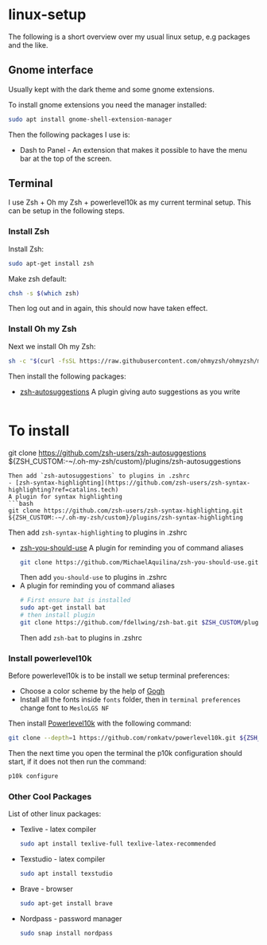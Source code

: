 # linux-setup

The following is a short overview over my usual linux setup, e.g packages and the like.

## Gnome interface

Usually kept with the dark theme and some gnome extensions.

To install gnome extensions you need the manager installed:
```bash
sudo apt install gnome-shell-extension-manager
```

Then the following packages I use is:

- Dash to Panel - An extension that makes it possible to have the menu bar at the top of the screen.

## Terminal

I use Zsh + Oh my Zsh + powerlevel10k as my current terminal setup. This can be setup in the following steps.


### Install Zsh

Install Zsh:
```bash
sudo apt-get install zsh
```

Make zsh default:
```bash
chsh -s $(which zsh)
```

Then log out and in again, this should now have taken effect.

### Install Oh my Zsh

Next we install Oh my Zsh:
```bash
sh -c "$(curl -fsSL https://raw.githubusercontent.com/ohmyzsh/ohmyzsh/master/tools/install.sh)"
```

Then install the following packages:

- [zsh-autosuggestions](https://github.com/zsh-users/zsh-autosuggestions?ref=catalins.tech)
  A plugin giving auto suggestions as you write
  ```bash
# To install
git clone https://github.com/zsh-users/zsh-autosuggestions ${ZSH_CUSTOM:-~/.oh-my-zsh/custom}/plugins/zsh-autosuggestions
   ```
  Then add `zsh-autosuggestions` to plugins in .zshrc
- [zsh-syntax-highlighting](https://github.com/zsh-users/zsh-syntax-highlighting?ref=catalins.tech)
  A plugin for syntax highlighting
  ```bash
  git clone https://github.com/zsh-users/zsh-syntax-highlighting.git ${ZSH_CUSTOM:-~/.oh-my-zsh/custom}/plugins/zsh-syntax-highlighting
  ```
  Then add `zsh-syntax-highlighting` to plugins in .zshrc
- [zsh-you-should-use](https://github.com/MichaelAquilina/zsh-you-should-use?ref=catalins.tech)
  A plugin for reminding you of command aliases
  ```bash
  git clone https://github.com/MichaelAquilina/zsh-you-should-use.git $ZSH_CUSTOM/plugins/you-should-use
  ```
  Then add `you-should-use` to plugins in .zshrc
- [](https://github.com/MichaelAquilina/zsh-you-should-use?ref=catalins.tech)
  A plugin for reminding you of command aliases
  ```bash
  # First ensure bat is installed
  sudo apt-get install bat
  # then install plugin
  git clone https://github.com/fdellwing/zsh-bat.git $ZSH_CUSTOM/plugins/zsh-bat
  ```
  Then add `zsh-bat` to plugins in .zshrc

### Install powerlevel10k

Before powerlevel10k is to be install we setup terminal preferences:

- Choose a color scheme by the help of [Gogh](https://github.com/Gogh-Co/Gogh)
- Install all the fonts inside `fonts` folder, then in `terminal preferences` change font to `MesloLGS NF`

Then install [Powerlevel10k](https://github.com/romkatv/powerlevel10k?tab=readme-ov-file#meslo-nerd-font-patched-for-powerlevel10k) with the following command:
```bash
git clone --depth=1 https://github.com/romkatv/powerlevel10k.git ${ZSH_CUSTOM:-$HOME/.oh-my-zsh/custom}/themes/powerlevel10k
```

Then the next time you open the terminal the p10k configuration should start, if it does not then run the command:
```bash
p10k configure
```

### Other Cool Packages

List of other linux packages:

- Texlive - latex compiler
  ```bash
  sudo apt install texlive-full texlive-latex-recommended
  ```
- Texstudio - latex compiler
  ```bash
  sudo apt install texstudio
  ```
- Brave - browser
  ```bash
  sudo apt-get install brave
  ```
- Nordpass - password manager
  ```bash
  sudo snap install nordpass
  ```
